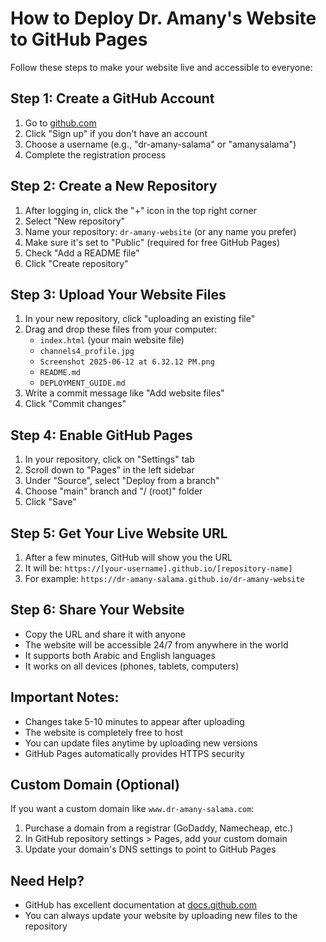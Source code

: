 # How to Deploy Dr. Amany's Website to GitHub Pages

Follow these steps to make your website live and accessible to everyone:

## Step 1: Create a GitHub Account
1. Go to [github.com](https://github.com)
2. Click "Sign up" if you don't have an account
3. Choose a username (e.g., "dr-amany-salama" or "amanysalama")
4. Complete the registration process

## Step 2: Create a New Repository
1. After logging in, click the "+" icon in the top right corner
2. Select "New repository"
3. Name your repository: `dr-amany-website` (or any name you prefer)
4. Make sure it's set to "Public" (required for free GitHub Pages)
5. Check "Add a README file"
6. Click "Create repository"

## Step 3: Upload Your Website Files
1. In your new repository, click "uploading an existing file"
2. Drag and drop these files from your computer:
   - `index.html` (your main website file)
   - `channels4_profile.jpg`
   - `Screenshot 2025-06-12 at 6.32.12 PM.png`
   - `README.md`
   - `DEPLOYMENT_GUIDE.md`
3. Write a commit message like "Add website files"
4. Click "Commit changes"

## Step 4: Enable GitHub Pages
1. In your repository, click on "Settings" tab
2. Scroll down to "Pages" in the left sidebar
3. Under "Source", select "Deploy from a branch"
4. Choose "main" branch and "/ (root)" folder
5. Click "Save"

## Step 5: Get Your Live Website URL
1. After a few minutes, GitHub will show you the URL
2. It will be: `https://[your-username].github.io/[repository-name]`
3. For example: `https://dr-amany-salama.github.io/dr-amany-website`

## Step 6: Share Your Website
- Copy the URL and share it with anyone
- The website will be accessible 24/7 from anywhere in the world
- It supports both Arabic and English languages
- It works on all devices (phones, tablets, computers)

## Important Notes:
- Changes take 5-10 minutes to appear after uploading
- The website is completely free to host
- You can update files anytime by uploading new versions
- GitHub Pages automatically provides HTTPS security

## Custom Domain (Optional)
If you want a custom domain like `www.dr-amany-salama.com`:
1. Purchase a domain from a registrar (GoDaddy, Namecheap, etc.)
2. In GitHub repository settings > Pages, add your custom domain
3. Update your domain's DNS settings to point to GitHub Pages

## Need Help?
- GitHub has excellent documentation at [docs.github.com](https://docs.github.com)
- You can always update your website by uploading new files to the repository